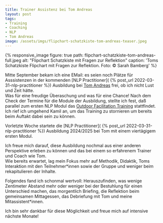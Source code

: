 ```yaml
---
title: Trainer Assistenz bei Tom Andreas
layout: post
tags:
- Training
- Coaching 
- NLP
- Tom Andreas
image: /assets/imgs/flipchart-schatzkiste-tom-andreas-teaser.jpeg
---
```

{% responsive_image 
figure: true
path: flipchart-schatzkiste-tom-andreas-full.jpeg
alt: "Flipchart Schatzkiste mit Fragen zur Reflektion"
caption: 'Toms Schatzkiste Flipchart mit Fragen zur Reflektion. Foto: &copy; Sarah Bamberg' %}

Mitte September bekam ich eine EMail:
es seien noch Plätze für Asssistenzen 
in der kommenden [NLP Practitioner](
{% post_url 2022-03-31-nlp-practitioner %}) 
Ausbildung bei [Tom Andreas](/thema/tom-andreas/) frei,
ob ich nicht Lust und Zeit hätte.\
Was für eine freudige Überaschung und was für eine Chance! 
Nach dem Check der Termine für die Module der Ausbildung, 
stellte ich fest, 
daß parallel zum ersten NLP Modul das [Outdoor Facilitation Training](
https://walkaboutyou.org/outdoor-facilitation) stattfindet.
Ich rief ich umgehend Kamil an, um das Training zu stornieren
um bereits beim Auftakt dabei sein zu können.<!--break--> 

Vorletzte Woche startete die [NLP Practitioner](
{% post_url 2022-03-31-nlp-practitioner %}) Ausbildung 2024/2025 bei Tom
mit einem viertägigem ersten Modul.

Ich freue mich darauf, diese Ausbildung 
nochmal aus einer anderen Perspektive erleben zu können 
und das bei einem so erfahrenem Trainer und Coach wie Tom.\
Wie bereits erwartet, lag mein Fokus mehr auf Methodik, Didaktik,
Toms Interaktion mit den Teilnehmer\*innen sowie der Gruppe
und weniger beim rekapitulieren der Inhalte.

Folgendes fand ich schonmal wertvoll:
Herauszufinden, was wenige Zentimeter Abstand mehr oder weniger
bei der Bestuhlung für einen Unterschied machen,
das morgentlich Briefing, 
die Reflektion beim gemeinsamen Mittagessen,
das Debriefung mit Tom
und meine Mitassistent\*innen.

Ich bin sehr dankbar für diese Möglichkeit 
und freue mich auf intensive nächste Monate!
